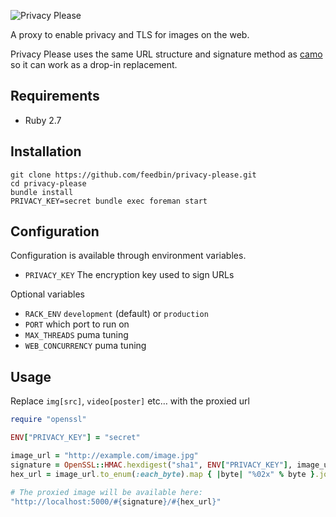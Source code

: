 ![Privacy Please](https://user-images.githubusercontent.com/133809/113155154-98193e80-91ed-11eb-9ff8-296e91c5e49c.png)

A proxy to enable privacy and TLS for images on the web.

Privacy Please uses the same URL structure and signature method as [camo](https://github.com/atmos/camo) so it can work as a drop-in replacement.

## Requirements

- Ruby 2.7

## Installation

```
git clone https://github.com/feedbin/privacy-please.git
cd privacy-please
bundle install
PRIVACY_KEY=secret bundle exec foreman start
```

## Configuration

Configuration is available through environment variables.

- `PRIVACY_KEY` The encryption key used to sign URLs

Optional variables

- `RACK_ENV` `development` (default) or `production`
- `PORT` which port to run on
- `MAX_THREADS` puma tuning
- `WEB_CONCURRENCY` puma tuning

## Usage

Replace `img[src]`, `video[poster]` etc… with the proxied url

```ruby
require "openssl"

ENV["PRIVACY_KEY"] = "secret"

image_url = "http://example.com/image.jpg"
signature = OpenSSL::HMAC.hexdigest("sha1", ENV["PRIVACY_KEY"], image_url)
hex_url = image_url.to_enum(:each_byte).map { |byte| "%02x" % byte }.join

# The proxied image will be available here:
"http://localhost:5000/#{signature}/#{hex_url}"
```
